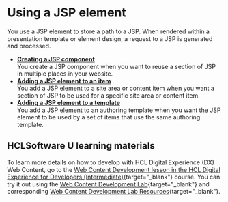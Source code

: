 # Using a JSP element


You use a JSP element to store a path to a JSP. When rendered within a presentation template or element design, a request to a JSP is generated and processed.

-   **[Creating a JSP component](wcm_dev_elements_jsp_creating.md)**  
You create a JSP component when you want to reuse a section of JSP in multiple places in your website.
-   **[Adding a JSP element to an item](wcm_dev_elements_jsp_adding.md)**  
You add a JSP element to a site area or content item when you want a section of JSP to be used for a specific site area or content item.
-   **[Adding a JSP element to a template](wcm_dev_elements_jsp_add_template.md)**  
You add a JSP element to an authoring template when you want the JSP element to be used by a set of items that use the same authoring template.

## HCLSoftware U learning materials

To learn more details on how to develop with HCL Digital Experience (DX) Web Content, go to the [Web Content Development lesson in the HCL Digital Experience for Developers (Intermediate)](https://hclsoftwareu.hcltechsw.com/component/axs/?view=sso_config&id=3&forward=https%3A%2F%2Fhclsoftwareu.hcltechsw.com%2Fcourses%2Flesson%2F%3Fid%3D3500){target="_blank"} course. You can try it out using the [Web Content Development Lab](https://hclsoftwareu.hcltechsw.com/images/Lc4sMQCcN5uxXmL13gSlsxClNTU3Mjc3NTc4MTc2/DS_Academy/DX/Developer/HDX-DEV-200_Web_Content_Development.pdf){target="_blank"} and corresponding [Web Content Development Lab Resources](https://hclsoftwareu.hcltechsw.com/images/Lc4sMQCcN5uxXmL13gSlsxClNTU3Mjc3NTc4MTc2/DS_Academy/DX/Developer/HDX-DEV-200_Web_Content_Development_Lab_Resources.zip){target="_blank"}.
